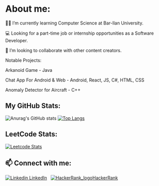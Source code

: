 # About me:



👨‍🎓 I’m currently learning Computer Science at Bar-Ilan University.

💻 Looking for a part-time job or internship opportunities as a Software Developer.

👯 I’m looking to collaborate with other content creators.

Notable Projects:

Arkanoid Game - Java

Chat App For Android & Web - Android, React, JS, C#, HTML, CSS

Anomaly Detector for Aircraft - C++

## My GitHub Stats:


![Anurag's GitHub stats](https://github-readme-stats.vercel.app/api?username=BenEli1&show_icons=true&theme=radical)
[![Top Langs](https://github-readme-stats.vercel.app/api/top-langs/?username=BenEli1&layout=compact&langs_count=6&theme=radical)](https://github.com/anuraghazra/github-readme-stats)

## LeetCode Stats:
[![Leetcode Stats](https://leetcard.jacoblin.cool/BenEli1)](https://leetcode.com/BenEli1)


## 📫 Connect with me:

[![Linkedin](https://i.stack.imgur.com/gVE0j.png) LinkedIn](https://www.linkedin.com/in/ben-eli-02103b212/)
&nbsp;
[![HackerRank_logo](https://user-images.githubusercontent.com/92650578/167871596-39b87e9f-1e11-4146-8bab-944a48dad433.png)HackerRank](https://www.hackerrank.com/BenEli)

